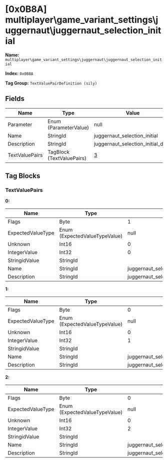 # [0x0B8A] multiplayer\game_variant_settings\juggernaut\juggernaut_selection_initial

**Name:** ```multiplayer\game_variant_settings\juggernaut\juggernaut_selection_initial```

**Index:** ```0x0B8A```

**Tag Group:** ```TextValuePairDefinition (sily)```

## Fields

Name	| Type	| Value
---	|---	|---	|
Parameter	|Enum (ParameterValue)	|null
Name	|StringId	|juggernaut_selection_initial
Description	|StringId	|juggernaut_selection_initial_desc
TextValuePairs	|TagBlock (TextValuePairs)	|[3](#textvaluepairs)


## Tag Blocks

### TextValuePairs

**0:**

Name	| Type	| Value
---	|---	|---	|
Flags	|Byte	|1
ExpectedValueType	|Enum (ExpectedValueTypeValue)	|null
Unknown	|Int16	|0
IntegerValue	|Int32	|0
StringidValue	|StringId	|
Name	|StringId	|juggernaut_selection_initial_random
Description	|StringId	|juggernaut_selection_initial_random_desc


**1:**

Name	| Type	| Value
---	|---	|---	|
Flags	|Byte	|0
ExpectedValueType	|Enum (ExpectedValueTypeValue)	|null
Unknown	|Int16	|0
IntegerValue	|Int32	|1
StringidValue	|StringId	|
Name	|StringId	|juggernaut_selection_initial_first_kill
Description	|StringId	|juggernaut_selection_initial_first_kill_desc


**2:**

Name	| Type	| Value
---	|---	|---	|
Flags	|Byte	|0
ExpectedValueType	|Enum (ExpectedValueTypeValue)	|null
Unknown	|Int16	|0
IntegerValue	|Int32	|2
StringidValue	|StringId	|
Name	|StringId	|juggernaut_selection_initial_first_death
Description	|StringId	|juggernaut_selection_initial_first_death_desc


